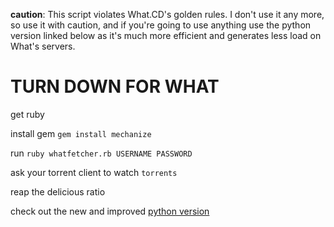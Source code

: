 **caution**: This script violates What.CD's golden rules. I don't use it any more, so use it with caution, and if you're going to use anything use the python version linked below as it's much more efficient and generates less load on What's servers.

# TURN DOWN FOR WHAT

get ruby

install gem `gem install mechanize`

run `ruby whatfetcher.rb USERNAME PASSWORD`

ask your torrent client to watch `torrents`

reap the delicious ratio

check out the new and improved [python version](https://github.com/XanderStrike/what-downloader-python)
